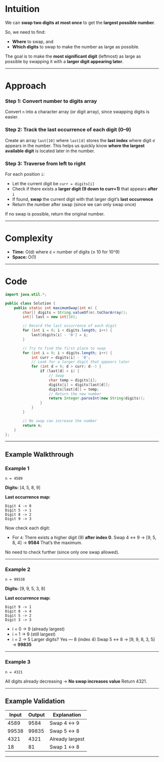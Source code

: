 # Intuition

We can **swap two digits at most once** to get the **largest possible number**.

So, we need to find:

* **Where** to swap, and
* **Which digits** to swap
  to make the number as large as possible.

The goal is to make the **most significant digit** (leftmost) as large as possible by swapping it with a **larger digit appearing later**.

---

# Approach

### Step 1: Convert number to digits array

Convert `n` into a character array (or digit array), since swapping digits is easier.

### Step 2: Track the last occurrence of each digit (0–9)

Create an array `last[10]` where `last[d]` stores the **last index** where digit `d` appears in the number.
This helps us quickly know **where the largest available digit** is located later in the number.

### Step 3: Traverse from left to right

For each position `i`:

* Let the current digit be `curr = digits[i]`
* Check if there exists a **larger digit (9 down to curr+1)** that appears **after** `i`
* If found, **swap** the current digit with that larger digit’s **last occurrence**
* Return the number after swap (since we can only swap once)

If no swap is possible, return the original number.

---

# Complexity

* **Time:** O(d) where `d` = number of digits (≤ 10 for 10^9)
* **Space:** O(1)

---

# Code

```java
import java.util.*;

public class Solution {
    public static int maximumSwap(int n) {
        char[] digits = String.valueOf(n).toCharArray();
        int[] last = new int[10];

        // Record the last occurrence of each digit
        for (int i = 0; i < digits.length; i++) {
            last[digits[i] - '0'] = i;
        }

        // Try to find the first place to swap
        for (int i = 0; i < digits.length; i++) {
            int curr = digits[i] - '0';
            // Look for a larger digit that appears later
            for (int d = 9; d > curr; d--) {
                if (last[d] > i) {
                    // Swap
                    char temp = digits[i];
                    digits[i] = digits[last[d]];
                    digits[last[d]] = temp;
                    // Return the new number
                    return Integer.parseInt(new String(digits));
                }
            }
        }

        // No swap can increase the number
        return n;
    }
};

```

---

## Example Walkthrough

### Example 1

```
n = 4589
```

**Digits:** [4, 5, 8, 9]

**Last occurrence map:**

```
Digit 4 -> 0
Digit 5 -> 1
Digit 8 -> 2
Digit 9 -> 3
```

Now check each digit:

* For `4`:
  There exists a higher digit (9) **after index 0**.
  Swap 4 ↔ 9 → [9, 5, 8, 4] → **9584** 
  That’s the maximum.

No need to check further (since only one swap allowed).

---

### Example 2

```
n = 99538
```

**Digits:** [9, 9, 5, 3, 8]

**Last occurrence map:**

```
Digit 9 -> 1
Digit 8 -> 4
Digit 5 -> 2
Digit 3 -> 3
```

* i = 0 → 9 (already largest)
* i = 1 → 9 (still largest)
* i = 2 → 5
  Larger digits? Yes — 8 (index 4)
  Swap 5 ↔ 8 → [9, 9, 8, 3, 5] → **99835** 

---

### Example 3

```
n = 4321
```

All digits already decreasing → **No swap increases value**
Return 4321.

---

## Example Validation

| Input | Output | Explanation     |
| ----- | ------ | --------------- |
| 4589  | 9584   | Swap 4 ↔ 9      |
| 99538 | 99835  | Swap 5 ↔ 8      |
| 4321  | 4321   | Already largest |
| 18    | 81     | Swap 1 ↔ 8      |

---

